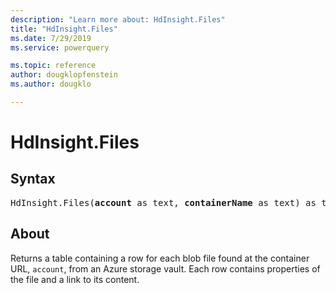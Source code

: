 ```yaml
---
description: "Learn more about: HdInsight.Files"
title: "HdInsight.Files"
ms.date: 7/29/2019
ms.service: powerquery

ms.topic: reference
author: dougklopfenstein
ms.author: dougklo

---
```

# HdInsight.Files

## Syntax

<pre>
HdInsight.Files(<b>account</b> as text, <b>containerName</b> as text) as table
</pre>

## About  
Returns a table containing a row for each blob file found at the container URL, `account`, from an Azure storage vault. Each row contains properties of the file and a link to its content.
